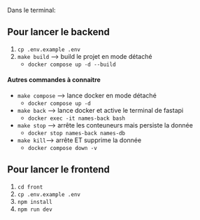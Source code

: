 
Dans le terminal:

## Pour lancer le backend
1. `cp .env.example .env`  
2.  `make build` --> build le projet en mode détaché
    - `docker compose up -d --build`

#### Autres commandes à connaitre
- `make compose` --> lance docker en mode détaché
    - `docker compose up -d`
- `make back` --> lance docker et active le terminal de fastapi
    - `docker exec -it names-back bash`
- `make stop` --> arrête les conteuneurs mais persiste la donnée
    - `docker stop names-back names-db`
- `make kill`--> arrête ET supprime la donnée
    - `docker compose down -v`

## Pour lancer le frontend
1. `cd front`
2. `cp .env.example .env` 
3. `npm install`
4. `npm run dev`